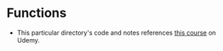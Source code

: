 # Functions

- This particular directory's code and notes references [this course](https://nlbsg.udemy.com/course/the-complete-guide-to-mastering-modern-python/) on Udemy.